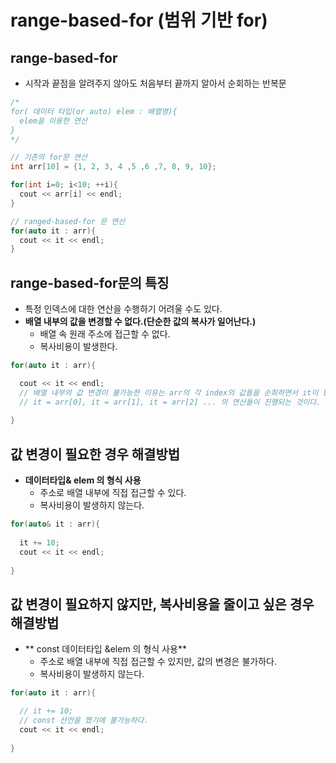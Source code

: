 # range-based-for (범위 기반 for)

## range-based-for
  - 시작과 끝점을 알려주지 않아도 처음부터 끝까지 알아서 순회하는 반복문

```cpp
/*
for( 데이터 타입(or auto) elem : 배열명){
  elem을 이용한 연산
}
*/

// 기존의 for문 연산
int arr[10] = {1, 2, 3, 4 ,5 ,6 ,7, 8, 9, 10};

for(int i=0; i<10; ++i){
  cout << arr[i] << endl;
}

// ranged-based-for 문 연산
for(auto it : arr){
  cout << it << endl; 
}
```

## range-based-for문의 특징
  - 특정 인덱스에 대한 연산을 수행하기 어려울 수도 있다.
  - **배열 내부의 값을 변경할 수 없다.(단순한 값의 복사가 일어난다.)**
    - 배열 속 원래 주소에 접근할 수 없다.
    - 복사비용이 발생한다.

```cpp
for(auto it : arr){

  cout << it << endl;
  // 배열 내부의 값 변경이 불가능한 이유는 arr의 각 index의 값들을 순회하면서 it이 받아오는 것이기 때문이다.
  // it = arr[0], it = arr[1], it = arr[2] ... 의 연산들이 진행되는 것이다.
  
}
```

## 값 변경이 필요한 경우 해결방법
  - **데이터타입& elem 의 형식 사용**
    - 주소로 배열 내부에 직접 접근할 수 있다.
    - 복사비용이 발생하지 않는다.

```cpp
for(auto& it : arr){
  
  it += 10;
  cout << it << endl;
   
}
```

## 값 변경이 필요하지 않지만, 복사비용을 줄이고 싶은 경우 해결방법
  - ** const 데이터타입 &elem 의 형식 사용**
    - 주소로 배열 내부에 직접 접근할 수 있지만, 값의 변경은 불가하다.
    - 복사비용이 발생하지 않는다.

```cpp
for(auto it : arr){

  // it += 10;
  // const 선언을 했기에 불가능하다.
  cout << it << endl;
  
}
```









